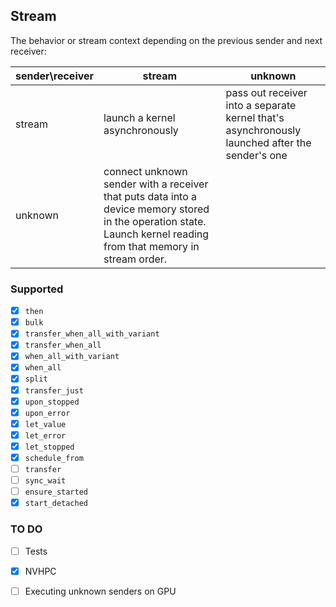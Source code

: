 ## Stream

The behavior or stream context depending on the previous sender and next receiver:

| sender\receiver | stream                                                       | unknown                                                      |
| --------------- | ------------------------------------------------------------ | ------------------------------------------------------------ |
| stream          | launch a kernel asynchronously                               | pass out receiver into a separate kernel that's asynchronously launched after the sender's one |
| unknown         | connect unknown sender with a receiver that puts data into a device memory stored in the operation state. Launch kernel reading from that memory in stream order. |                                                              |



### Supported

- [x] `then`
- [x] `bulk`
- [x] `transfer_when_all_with_variant`
- [x] `transfer_when_all`
- [x] `when_all_with_variant`
- [x] `when_all`
- [x] `split`
- [x] `transfer_just`
- [x] `upon_stopped`
- [x] `upon_error`
- [x] `let_value`
- [x] `let_error`
- [x] `let_stopped`
- [x] `schedule_from`
- [ ] `transfer`
- [ ] `sync_wait`
- [ ] `ensure_started`
- [x] `start_detached`

### TO DO

- [ ] Tests
- [x] NVHPC
- [ ] Executing unknown senders on GPU


